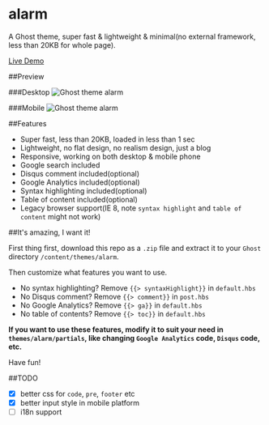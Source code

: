 alarm
=====

A Ghost theme, super fast & lightweight & minimal(no external framework, less than 20KB for whole page).

[Live Demo](http://undefinedblog.com/introducing-the-simple-fast-powerful-ghost-theme-alarm/)

##Preview

###Desktop
![Ghost theme alarm](https://github.com/jasonslyvia/alarm/raw/master/screenshot/desktop.png)

###Mobile
![Ghost theme alarm](https://github.com/jasonslyvia/alarm/raw/master/screenshot/mobile.png)

##Features

 - Super fast, less than 20KB, loaded in less than 1 sec
 - Lightweight, no flat design, no realism design, just a blog
 - Responsive, working on both desktop & mobile phone
 - Google search included
 - Disqus comment included(optional)
 - Google Analytics included(optional)
 - Syntax highlighting included(optional)
 - Table of content included(optional)
 - Legacy browser support(IE 8, note `syntax highlight` and `table of content` might not work)

##It's amazing, I want it!

First thing first, download this repo as a `.zip` file and extract it to your `Ghost` directory `/content/themes/alarm`.

Then customize what features you want to use.

 - No syntax highlighting? Remove `{{> syntaxHighlight}}` in `default.hbs`
 - No Disqus comment? Remove `{{> comment}}` in `post.hbs`
 - No Google Analytics? Remove `{{> ga}}` in `default.hbs`
 - No table of contents? Remove `{{> toc}}` in `default.hbs`

**If you want to use these features, modify it to suit your need in `themes/alarm/partials`, like changing `Google Analytics` code, `Disqus` code, etc.**

Have fun!

##TODO

 - [x] better css for `code`, `pre`, `footer` etc
 - [x] better input style in mobile platform
 - [ ] i18n support
